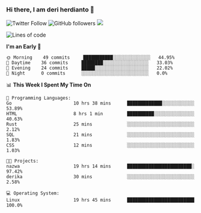 ### Hi there, I am deri herdianto 👋
![Twitter Follow](https://img.shields.io/twitter/follow/deikatsuo?label=Follow)
![GitHub followers](https://img.shields.io/github/followers/deikatsuo?label=Follow&style=social)
![](https://visitor-badge.glitch.me/badge?page_id=deikatsuo.deikatsuo)

<!--
**deikatsuo/deikatsuo** is a ✨ _special_ ✨ repository because its `README.md` (this file) appears on your GitHub profile.

Here are some ideas to get you started:

- 🔭 I’m currently working on ...
- 🌱 I’m currently learning ...
- 👯 I’m looking to collaborate on ...
- 🤔 I’m looking for help with ...
- 💬 Ask me about ...
- 📫 How to reach me: ...
- 😄 Pronouns: ...
- ⚡ Fun fact: ...
-->

<!--START_SECTION:waka-->
![Lines of code](https://img.shields.io/badge/From%20Hello%20World%20I%27ve%20Written-13578%20lines%20of%20code-blue)

**I'm an Early 🐤** 

```text
🌞 Morning    49 commits     ███████████░░░░░░░░░░░░░░   44.95% 
🌆 Daytime    36 commits     ████████░░░░░░░░░░░░░░░░░   33.03% 
🌃 Evening    24 commits     █████░░░░░░░░░░░░░░░░░░░░   22.02% 
🌙 Night      0 commits      ░░░░░░░░░░░░░░░░░░░░░░░░░   0.0%

```


📊 **This Week I Spent My Time On** 

```text
💬 Programming Languages: 
Go                       10 hrs 38 mins      █████████████░░░░░░░░░░░░   53.89% 
HTML                     8 hrs 1 min         ██████████░░░░░░░░░░░░░░░   40.63% 
Rust                     25 mins             ░░░░░░░░░░░░░░░░░░░░░░░░░   2.12% 
SQL                      21 mins             ░░░░░░░░░░░░░░░░░░░░░░░░░   1.83% 
CSS                      12 mins             ░░░░░░░░░░░░░░░░░░░░░░░░░   1.03%

🐱‍💻 Projects: 
nazwa                    19 hrs 14 mins      ████████████████████████░   97.42% 
derika                   30 mins             ░░░░░░░░░░░░░░░░░░░░░░░░░   2.58%

💻 Operating System: 
Linux                    19 hrs 45 mins      █████████████████████████   100.0%

```


<!--END_SECTION:waka-->
